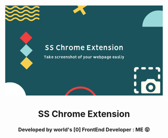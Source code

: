 <p align='center'>
  <img src='Repo Assets/img.png'>
</p>

<h1 align='center'>
  SS Chrome Extension
</h1>
<h3  align='center'> Developed by world's [0] FrontEnd Developer : ME 😝 </h3>
